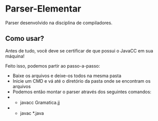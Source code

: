 # Parser-Elementar
Parser desenvolvido na disciplina de compiladores.

## Como usar?
Antes de tudo, você deve se certificar de que possui o JavaCC em sua máquina!

Feito isso, podemos partir ao passo-a-passo:
* Baixe os arquivos e deixe-os todos na mesma pasta
* Inicie um CMD e vá até o diretório da pasta onde se encontram os arquivos
* Podemos então montar o parser através dos seguintes comandos:
* * javacc Gramatica.jj
* * javac *.java
